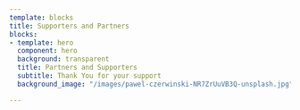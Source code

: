```yaml
---
template: blocks
title: Supporters and Partners
blocks:
- template: hero
  component: hero
  background: transparent
  title: Partners and Supporters
  subtitle: Thank You for your support
  background_image: "/images/pawel-czerwinski-NR7ZrUuVB3Q-unsplash.jpg"

---
```

